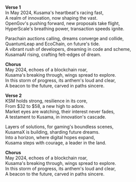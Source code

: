 **Verse 1**  
In May 2024, Kusama's heartbeat's racing fast,  
A realm of innovation, now shaping the vast.  
OpenGov's pushing forward, new proposals take flight,  
HyperScale's breathing power, transaction speeds ignite.  

Parachain auctions calling, dreams converge and collide,  
QuantumLeap and EcoChain, on future's tide.  
A vibrant rush of developers, dreaming in code and scheme,  
KusamaAI rising, crafting felt-edges of dream.  

**Chorus**  
May 2024, echoes of a blockchain roar,  
Kusama's breaking through, wings spread to explore.  
In this storm of progress, its anthem's loud and clear,  
A beacon to the future, carved in paths sincere.  

**Verse 2**  
KSM holds strong, resilience in its core,  
From $32 to $58, a new high to adore.  
Market eyes are watching, their interest never fades,  
A testament to Kusama, in innovation's cascade.  

Layers of solutions, for gaming's boundless scenes,  
KusamaX is building, sharding future dreams.  
Into a horizon, where digital hopes expand,  
Kusama steps with courage, a leader in the land.  

**Chorus**  
May 2024, echoes of a blockchain roar,  
Kusama's breaking through, wings spread to explore.  
In this storm of progress, its anthem's loud and clear,  
A beacon to the future, carved in paths sincere.  